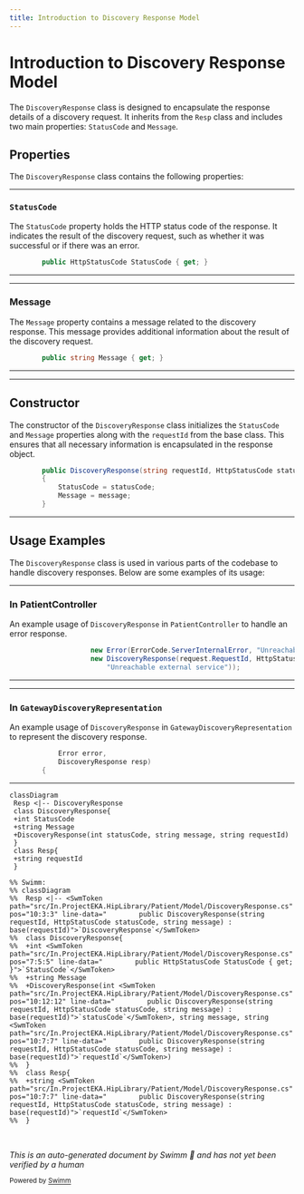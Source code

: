 ```yaml
---
title: Introduction to Discovery Response Model
---
```

# Introduction to Discovery Response Model

The <SwmToken path="src/In.ProjectEKA.HipLibrary/Patient/Model/DiscoveryResponse.cs" pos="10:3:3" line-data="        public DiscoveryResponse(string requestId, HttpStatusCode statusCode, string message) : base(requestId)">`DiscoveryResponse`</SwmToken> class is designed to encapsulate the response details of a discovery request. It inherits from the <SwmToken path="src/In.ProjectEKA.HipLibrary/Patient/Model/DiscoveryResponse.cs" pos="5:8:8" line-data="    public class DiscoveryResponse: Resp">`Resp`</SwmToken> class and includes two main properties: <SwmToken path="src/In.ProjectEKA.HipLibrary/Patient/Model/DiscoveryResponse.cs" pos="7:5:5" line-data="        public HttpStatusCode StatusCode { get; }">`StatusCode`</SwmToken> and <SwmToken path="src/In.ProjectEKA.HipLibrary/Patient/Model/DiscoveryResponse.cs" pos="8:5:5" line-data="        public string Message { get; }">`Message`</SwmToken>.

## Properties

The <SwmToken path="src/In.ProjectEKA.HipLibrary/Patient/Model/DiscoveryResponse.cs" pos="10:3:3" line-data="        public DiscoveryResponse(string requestId, HttpStatusCode statusCode, string message) : base(requestId)">`DiscoveryResponse`</SwmToken> class contains the following properties:

<SwmSnippet path="/src/In.ProjectEKA.HipLibrary/Patient/Model/DiscoveryResponse.cs" line="7">

---

### <SwmToken path="src/In.ProjectEKA.HipLibrary/Patient/Model/DiscoveryResponse.cs" pos="7:5:5" line-data="        public HttpStatusCode StatusCode { get; }">`StatusCode`</SwmToken>

The <SwmToken path="src/In.ProjectEKA.HipLibrary/Patient/Model/DiscoveryResponse.cs" pos="7:5:5" line-data="        public HttpStatusCode StatusCode { get; }">`StatusCode`</SwmToken> property holds the HTTP status code of the response. It indicates the result of the discovery request, such as whether it was successful or if there was an error.

```c#
        public HttpStatusCode StatusCode { get; }
```

---

</SwmSnippet>

<SwmSnippet path="/src/In.ProjectEKA.HipLibrary/Patient/Model/DiscoveryResponse.cs" line="8">

---

### Message

The <SwmToken path="src/In.ProjectEKA.HipLibrary/Patient/Model/DiscoveryResponse.cs" pos="8:5:5" line-data="        public string Message { get; }">`Message`</SwmToken> property contains a message related to the discovery response. This message provides additional information about the result of the discovery request.

```c#
        public string Message { get; }
```

---

</SwmSnippet>

<SwmSnippet path="/src/In.ProjectEKA.HipLibrary/Patient/Model/DiscoveryResponse.cs" line="10">

---

## Constructor

The constructor of the <SwmToken path="src/In.ProjectEKA.HipLibrary/Patient/Model/DiscoveryResponse.cs" pos="10:3:3" line-data="        public DiscoveryResponse(string requestId, HttpStatusCode statusCode, string message) : base(requestId)">`DiscoveryResponse`</SwmToken> class initializes the <SwmToken path="src/In.ProjectEKA.HipLibrary/Patient/Model/DiscoveryResponse.cs" pos="12:1:1" line-data="            StatusCode = statusCode;">`StatusCode`</SwmToken> and <SwmToken path="src/In.ProjectEKA.HipLibrary/Patient/Model/DiscoveryResponse.cs" pos="13:1:1" line-data="            Message = message;">`Message`</SwmToken> properties along with the <SwmToken path="src/In.ProjectEKA.HipLibrary/Patient/Model/DiscoveryResponse.cs" pos="10:7:7" line-data="        public DiscoveryResponse(string requestId, HttpStatusCode statusCode, string message) : base(requestId)">`requestId`</SwmToken> from the base class. This ensures that all necessary information is encapsulated in the response object.

```c#
        public DiscoveryResponse(string requestId, HttpStatusCode statusCode, string message) : base(requestId)
        {
            StatusCode = statusCode;
            Message = message;
        }
```

---

</SwmSnippet>

## Usage Examples

The <SwmToken path="src/In.ProjectEKA.HipLibrary/Patient/Model/DiscoveryResponse.cs" pos="10:3:3" line-data="        public DiscoveryResponse(string requestId, HttpStatusCode statusCode, string message) : base(requestId)">`DiscoveryResponse`</SwmToken> class is used in various parts of the codebase to handle discovery responses. Below are some examples of its usage:

<SwmSnippet path="/src/In.ProjectEKA.HipService/Discovery/PatientController.cs" line="95">

---

### In PatientController

An example usage of <SwmToken path="src/In.ProjectEKA.HipService/Discovery/PatientController.cs" pos="96:3:3" line-data="                    new DiscoveryResponse(request.RequestId, HttpStatusCode.InternalServerError,">`DiscoveryResponse`</SwmToken> in `PatientController` to handle an error response.

```c#
                    new Error(ErrorCode.ServerInternalError, "Unreachable external service"),
                    new DiscoveryResponse(request.RequestId, HttpStatusCode.InternalServerError,
                        "Unreachable external service"));
```

---

</SwmSnippet>

<SwmSnippet path="/src/In.ProjectEKA.HipService/Gateway/Model/GatewayDiscoveryRepresentation.cs" line="12">

---

### In <SwmToken path="src/In.ProjectEKA.HipService/Discovery/PatientController.cs" pos="68:9:9" line-data="                var gatewayDiscoveryRepresentation = new GatewayDiscoveryRepresentation(">`GatewayDiscoveryRepresentation`</SwmToken>

An example usage of <SwmToken path="src/In.ProjectEKA.HipService/Gateway/Model/GatewayDiscoveryRepresentation.cs" pos="13:1:1" line-data="            DiscoveryResponse resp)">`DiscoveryResponse`</SwmToken> in <SwmToken path="src/In.ProjectEKA.HipService/Discovery/PatientController.cs" pos="68:9:9" line-data="                var gatewayDiscoveryRepresentation = new GatewayDiscoveryRepresentation(">`GatewayDiscoveryRepresentation`</SwmToken> to represent the discovery response.

```c#
            Error error,
            DiscoveryResponse resp)
        {
```

---

</SwmSnippet>

```mermaid
classDiagram
 Resp <|-- DiscoveryResponse
 class DiscoveryResponse{
 +int StatusCode
 +string Message
 +DiscoveryResponse(int statusCode, string message, string requestId)
 }
 class Resp{
 +string requestId
 }

%% Swimm:
%% classDiagram
%%  Resp <|-- <SwmToken path="src/In.ProjectEKA.HipLibrary/Patient/Model/DiscoveryResponse.cs" pos="10:3:3" line-data="        public DiscoveryResponse(string requestId, HttpStatusCode statusCode, string message) : base(requestId)">`DiscoveryResponse`</SwmToken>
%%  class DiscoveryResponse{
%%  +int <SwmToken path="src/In.ProjectEKA.HipLibrary/Patient/Model/DiscoveryResponse.cs" pos="7:5:5" line-data="        public HttpStatusCode StatusCode { get; }">`StatusCode`</SwmToken>
%%  +string Message
%%  +DiscoveryResponse(int <SwmToken path="src/In.ProjectEKA.HipLibrary/Patient/Model/DiscoveryResponse.cs" pos="10:12:12" line-data="        public DiscoveryResponse(string requestId, HttpStatusCode statusCode, string message) : base(requestId)">`statusCode`</SwmToken>, string message, string <SwmToken path="src/In.ProjectEKA.HipLibrary/Patient/Model/DiscoveryResponse.cs" pos="10:7:7" line-data="        public DiscoveryResponse(string requestId, HttpStatusCode statusCode, string message) : base(requestId)">`requestId`</SwmToken>)
%%  }
%%  class Resp{
%%  +string <SwmToken path="src/In.ProjectEKA.HipLibrary/Patient/Model/DiscoveryResponse.cs" pos="10:7:7" line-data="        public DiscoveryResponse(string requestId, HttpStatusCode statusCode, string message) : base(requestId)">`requestId`</SwmToken>
%%  }
```

&nbsp;

*This is an auto-generated document by Swimm 🌊 and has not yet been verified by a human*

<SwmMeta version="3.0.0" repo-id="Z2l0aHViJTNBJTNBaGlwLXNlcnZpY2UlM0ElM0FTd2ltbS1EZW1v" repo-name="hip-service"><sup>Powered by [Swimm](/)</sup></SwmMeta>
